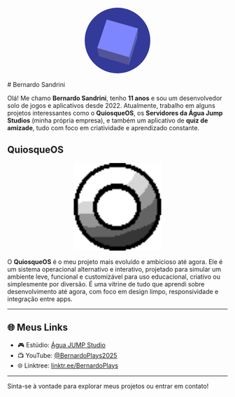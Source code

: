 <!-- Imagem de Perfil -->

<p align="center">
  <img src="channel.jpg" alt="Foto de perfil" width="150" style="border-radius: 50%;">
</p>
# Bernardo Sandrini

Olá! Me chamo **Bernardo Sandrini**, tenho **11 anos** e sou um desenvolvedor solo de jogos e aplicativos desde 2022. Atualmente, trabalho em alguns projetos interessantes como o **QuiosqueOS**, os **Servidores da Água Jump Studios** (minha própria empresa), e também um aplicativo de **quiz de amizade**, tudo com foco em criatividade e aprendizado constante.

## QuiosqueOS

<p align="center">
  <img src="NewSprite17.png" alt="QuiosqueOS" width="200"/>
</p>

O **QuiosqueOS** é o meu projeto mais evoluído e ambicioso até agora. Ele é um sistema operacional alternativo e interativo, projetado para simular um ambiente leve, funcional e customizável para uso educacional, criativo ou simplesmente por diversão. É uma vitrine de tudo que aprendi sobre desenvolvimento até agora, com foco em design limpo, responsividade e integração entre apps.

---

## 🌐 Meus Links

* 🎮 Estúdio: [Água JUMP Studio](https://linktr.ee/BernardoPlays)
* 📺 YouTube: [@BernardoPlays2025](https://www.youtube.com/@BernardoPlays2025)
* 🌐 Linktree: [linktr.ee/BernardoPlays](https://linktr.ee/BernardoPlays)

---

Sinta-se à vontade para explorar meus projetos ou entrar em contato!
